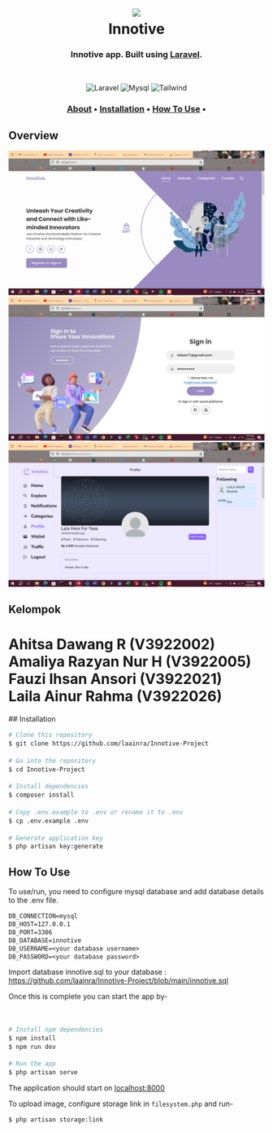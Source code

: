 <h1 align="center">
  <a href="https://laravel.com/"><img src="https://raw.githubusercontent.com/laravel/art/master/logo-lockup/5%20SVG/2%20CMYK/1%20Full%20Color/laravel-logolockup-cmyk-red.svg" width="200"></a>
  <br>
  Innotive
  <br>
</h1>

<h3 align="center">Innotive app. Built using <a href="https://laravel.com" target="_blank">Laravel</a>.</h3><br/>

<p align="center">
<img src="https://img.shields.io/badge/laravel-v8.0+-red.svg" alt="Laravel">
<img src="https://img.shields.io/badge/mysql-v8.0.23-blue.svg" alt="Mysql">
<img src="https://img.shields.io/badge/tailwindcss-v2.0.3-lightblue.svg" alt="Tailwind">
</p>

<h3>
<p align="center">
  <a href="#about">About</a> •
  <a href="#Installation">Installation</a> •
  <a href="#how-to-use">How To Use</a> •
</p>
</h3>

## Overview
![ss](https://github.com/laainra/Innotive-Project/blob/main/Screenshot/Screenshot%20(769).png?raw=true)
![ss](https://github.com/laainra/Innotive-Project/blob/main/Screenshot/Screenshot%20(770).png?raw=true)
![ss](https://github.com/laainra/Innotive-Project/blob/main/Screenshot/Screenshot%20(771).png?raw=true)
## Kelompok
<h1>Ahitsa Dawang R (V3922002) <br>
Amaliya Razyan Nur H (V3922005) <br>
Fauzi Ihsan Ansori (V3922021) <br>
Laila Ainur Rahma (V3922026)
</h1>
## Installation

```bash
# Clone this repository
$ git clone https://github.com/laainra/Innotive-Project

# Go into the repository
$ cd Innotive-Project

# Install dependencies
$ composer install

# Copy .env.example to .env or rename it to .env
$ cp .env.example .env

# Generate application key
$ php artisan key:generate

```

## How To Use

To use/run, you need to configure mysql database and add database details to the .env file.
```
DB_CONNECTION=mysql
DB_HOST=127.0.0.1
DB_PORT=3306
DB_DATABASE=innotive
DB_USERNAME=<your database username>
DB_PASSWORD=<your database password>
```
Import database
innotive.sql to your database : https://github.com/laainra/Innotive-Project/blob/main/innotive.sql

Once this is complete you can start the app by-
```bash


# Install npm dependencies
$ npm install
$ npm run dev

# Run the app
$ php artisan serve
```

The application should start on [localhost:8000](http://127.0.0.1:8000/)

To upload image, configure storage link in `filesystem.php` and run-
```bash
$ php artisan storage:link
```


